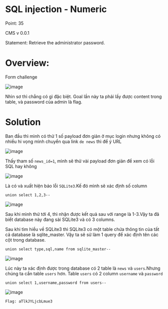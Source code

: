 # SQL injection - Numeric

Point: 35

CMS v 0.0.1

Statement: Retrieve the administrator password.

# Overview:

Form challenge

![image](https://user-images.githubusercontent.com/115911041/233044599-db2bf729-52f7-4672-83a5-454c273f20a4.png)

Nhìn sơ thì chẳng có gì đặc biệt. Goal lần này ta phải lấy được content trong table, và password của admin là flag.

# Solution

Ban đầu thì mình có thử 1 số payload đơn giản ở mục login nhưng không có nhiều hi vọng mình chuyển qua link `de news` thì để ý URL

![image](https://user-images.githubusercontent.com/115911041/233045425-53241713-63ba-4685-853f-36c4b5c58db1.png)

Thấy tham số `news_id=1`, mình sẽ thử vài payload đơn giản để xem có lỗi SQL hay không

![image](https://user-images.githubusercontent.com/115911041/233045796-fe66f0e7-f380-46aa-8d1b-d458172c80ec.png)

Là có và xuất hiện báo lỗi `SQLite3`.Kế đó mình sẽ xác định số column

`union select 1,2,3--`

![image](https://user-images.githubusercontent.com/115911041/233046459-8f7c7002-e926-46cc-9ef8-7aecacfb08a3.png)

Sau khi mình thử tới 4, thì nhận được kết quả sau với range là 1-3.Vậy ta đã biết database này đang sài SQLite3 và có 3 columns.

Sau khi tìm hiểu về SQLite3 thì SQLite3 có một table chứa thông tin của tất cả database là sqlite_master. Vậy ta sẽ sử làm 1 query để xác định tên các cột trong database.

`union select type,sql,name from sqlite_master--`

![image](https://user-images.githubusercontent.com/115911041/233047204-8e3a1753-6099-45c2-bd30-8cee372caf51.png)

Lúc này ta xác định được trong database có 2 table là `news` và `users`.Nhưng chúng ta cần table `users` hơn. Table `users` có 2 column `username` và `password`

`union select 1,username,password from users--`

![image](https://user-images.githubusercontent.com/115911041/233047781-7a1b4494-242e-4d21-a27d-fdc5de7c2bd6.png)

`Flag: aTlkJYLjcbLmue3`
